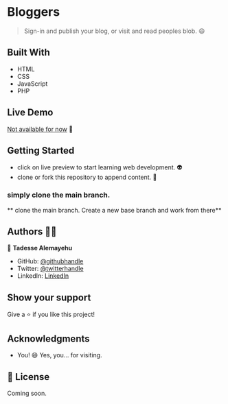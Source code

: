 # Bloggers

> Sign-in and publish your blog, or visit and read peoples blob. 😄


## Built With

- HTML
- CSS 
- JavaScript
- PHP

## Live Demo

[Not available for now]() 🙂


## Getting Started

- click on live preview to start learning web development. 👽
- clone or fork this repository to append content. 👏

### simply clone the main branch.
** clone the main branch. Create a new base branch and work from there**

## Authors 👱‍♂️

👤 **Tadesse Alemayehu**

- GitHub: [@githubhandle](https://github.com/Tadesse-Alemayehu) 
- Twitter: [@twitterhandle](https://twitter.com/TadesseWebDev)
- LinkedIn: [LinkedIn](https://www.linkedin.com/in/tadesse-alemayehu-60141a221/)

## Show your support

Give a ⭐️ if you like this project!

## Acknowledgments
- You! 😄 Yes, you... for visiting.

## 📝 License

Coming soon.
